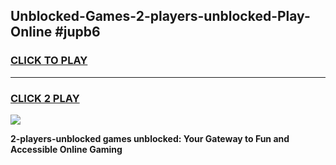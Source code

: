 
## Unblocked-Games-2-players-unblocked-Play-Online #jupb6
<h3>
<a href="https://news.freeplayer.one?title=2-players-unblocked&ref=3">CLICK TO PLAY</a></h3>
<hr>

<h3>
<a href="https://news.freeplayer.one?title=2-players-unblocked&ref=3">CLICK 2 PLAY</a>
  
</h3>

<a href="https://news.freeplayer.one?title=2-players-unblocked&ref=3"><img src="https://clearcache.store/games.png"></a>


**2-players-unblocked games unblocked: Your Gateway to Fun and Accessible Online Gaming**
